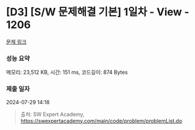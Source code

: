 # [D3] [S/W 문제해결 기본] 1일차 - View - 1206 

[문제 링크](https://swexpertacademy.com/main/code/problem/problemDetail.do?contestProbId=AV134DPqAA8CFAYh) 

### 성능 요약

메모리: 23,512 KB, 시간: 151 ms, 코드길이: 874 Bytes

### 제출 일자

2024-07-29 14:18



> 출처: SW Expert Academy, https://swexpertacademy.com/main/code/problem/problemList.do